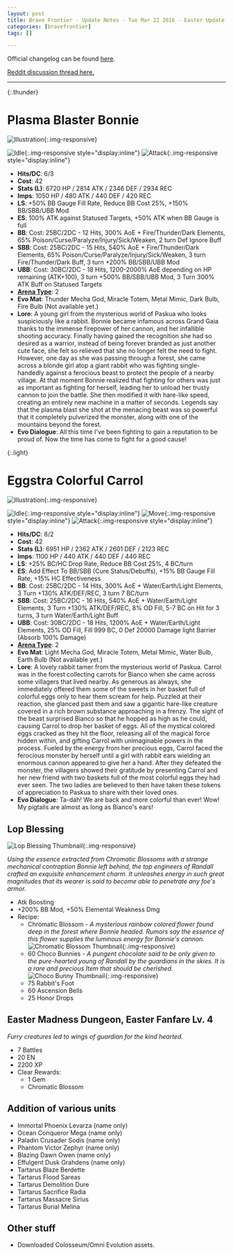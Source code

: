 ```yaml
---
layout: post
title: Brave Frontier - Update Notes - Tue Mar 22 2016 - Easter Update
categories: [bravefrontier]
tags: []

---
```


Official changelog can be found [here](http://forums.gumi.sg/forum/news-boards/server-status/281738-server-maintenance-march-22-22-00-pst).

[Reddit discussion thread here.](https://www.reddit.com/r/bravefrontier/comments/4blwdk/7_bonnie_and_carrol_info/)

---

{:.thunder}
# Plasma Blaster Bonnie

![Illustration](/assets/bf210316/unit_ills_full_840117.png){:.img-responsive}

![Idle](/assets/bf210316/bonnie_7_idle.gif){:.img-responsive style="display:inline"}
![Attack](/assets/bf210316/bonnie_7_atk.gif){:.img-responsive style="display:inline"}

* **Hits/DC**: 6/3
* **Cost**: 42
* **Stats (L)**: 6720 HP / 2814 ATK / 2346 DEF / 2934 REC 
* **Imps**: 1050 HP / 480 ATK / 440 DEF / 420 REC
* **LS**: +50% BB Gauge Fill Rate, Reduce BB Cost 25%, +150% BB/SBB/UBB Mod
* **ES**: 100% ATK against Statused Targets, +50% ATK when BB Gauge is full
* **BB**: Cost: 25BC/2DC - 12 Hits, 300% AoE + Fire/Thunder/Dark Elements, 65% Poison/Curse/Paralyze/Injury/Sick/Weaken, 2 turn Def Ignore Buff   
* **SBB**: Cost: 25BC/2DC - 15 Hits, 540% AoE + Fire/Thunder/Dark Elements, 65% Poison/Curse/Paralyze/Injury/Sick/Weaken, 3 turn Fire/Thunder/Dark Buff, 3 turn +200% BB/SBB/UBB Mod
* **UBB**: Cost: 30BC/2DC - 18 Hits, 1200-2000% AoE depending on HP remaining (ATK+100), 3 turn +500% BB/SBB/UBB Mod, 3 Turn 300% ATK Buff on Statused Targets   
* **[Arena Type](https://www.reddit.com/r/bravefrontier/comments/340vh5/arena_ai_for_global_units_v2/)**: 2
* **Evo Mat**: Thunder Mecha God, Miracle Totem, Metal Mimic, Dark Bulb, Fire Bulb (Not available yet.)
* **Lore**: A young girl from the mysterious world of Paskua who looks suspiciously like a rabbit. Bonnie became infamous across Grand Gaia thanks to the immense firepower of her cannon, and her infallible shooting accuracy. Finally having gained the recognition she had so desired as a warrior, instead of being forever branded as just another cute face, she felt so relieved that she no longer felt the need to fight. However, one day as she was passing through a forest, she came across a blonde girl atop a giant rabbit who was fighting single-handedly against a ferocious beast to protect the people of a nearby village. At that moment Bonnie realized that fighting for others was just as important as fighting for herself, leading her to unload her trusty cannon to join the battle. She then modified it with hare-like speed, creating an entirely new machine in a matter of seconds. Legends say that the plasma blast she shot at the menacing beast was so powerful that it completely pulverized the monster, along with one of the mountains beyond the forest.
* **Evo Dialogue**: All this time I've been fighting to gain a reputation to be proud of. Now the time has come to fight for a good cause!

{:.light}
# Eggstra Colorful Carrol

![Illustration](/assets/bf210316/unit_ills_full_850157.png){:.img-responsive}

![Idle](/assets/bf210316/carrol_7_idle.gif){:.img-responsive style="display:inline"}
![Move](/assets/bf210316/carrol_7_move.gif){:.img-responsive style="display:inline"}
![Attack](/assets/bf210316/carrol_7_atk.gif){:.img-responsive style="display:inline"}

* **Hits/DC**: 8/2
* **Cost**: 42
* **Stats (L)**: 6951 HP / 2362 ATK / 2601 DEF / 2123 REC 
* **Imps**: 1100 HP / 440 ATK / 440 DEF / 440 REC
* **LS**: +25% BC/HC Drop Rate, Reduce BB Cost 25%, 4 BC/turn
* **ES**: Add Effect To BB/SBB (Cure Status/Debuffs), +15% BB Gauge Fill Rate, +15% HC Effectiveness
* **BB**: Cost: 25BC/2DC - 14 Hits, 300% AoE + Water/Earth/Light Elements, 3 Turn +130% ATK/DEF/REC, 3 turn 7 BC/turn
* **SBB**: Cost: 25BC/2DC - 16 Hits, 540% AoE + Water/Earth/Light Elements, 3 Turn +130% ATK/DEF/REC, 8% OD Fill, 5-7 BC on Hit for 3 turns, 3 turn Water/Earth/Light Buff
* **UBB**: Cost: 30BC/2DC - 18 Hits, 1200% AoE + Water/Earth/Light Elements, 25% OD Fill, Fill 999 BC, 0 Def 20000 Damage light Barrier (Absorb 100% Damage)
* **[Arena Type](https://www.reddit.com/r/bravefrontier/comments/340vh5/arena_ai_for_global_units_v2/)**: 2
* **Evo Mat**: Light Mecha God, Miracle Totem, Metal Mimic, Water Bulb, Earth Bulb (Not available yet.)
* **Lore**: A lovely rabbit tamer from the mysterious world of Paskua. Carrol was in the forest collecting carrots for Bianco when she came across some villagers that lived nearby. As generous as always, she immediately offered them some of the sweets in her basket full of colorful eggs only to hear them scream for help. Puzzled at their reaction, she glanced past them and saw a gigantic hare-like creature covered in a rich brown substance approaching in a frenzy. The sight of the beast surprised Bianco so that he hopped as high as he could, causing Carrol to drop her basket of eggs. All of the mystical colored eggs cracked as they hit the floor, releasing all of the magical force hidden within, and gifting Carrol with unimaginable powers in the process. Fueled by the energy from her precious eggs, Carrol faced the ferocious monster by herself until a girl with rabbit ears wielding an enormous cannon appeared to give her a hand. After they defeated the monster, the villagers showed their gratitude by presenting Carrol and her new friend with two baskets full of the most colorful eggs they had ever seen. The two ladies are believed to then have taken these tokens of appreciation to Paskua to share with their loved ones.
* **Evo Dialogue**: Ta-dah! We are back and more colorful than ever! Wow! My pigtails are almost as long as Bianco's ears!


## Lop Blessing

![Lop Blessing Thumbnail](/assets/bf210316/sphere_thum_818937.png){:.img-responsive}

*Using the essence extracted from Chromatic Blossoms with a strange mechanical contraption Bonnie left behind, the top engineers of Randall crafted an exquisite enhancement charm. It unleashes energy in such great magnitudes that its wearer is said to become able to penetrate any foe's armor.*

* Atk Boosting
* +200% BB Mod, +50% Elemental Weakness Dmg
* Recipe:
  * Chromatic Blossom - *A mysterious rainbow colored flower found deep in the forest where Bonnie headed. Rumors say the essence of this flower supplies the luminous energy for Bonnie's cannon.* ![Chromatic Blossom Thumbnail](/assets/bf210316/item_thum_880218.png){:.img-responsive}
  * 60 Choco Bunnies - *A pungent chocolate said to be only given to the pure-hearted young of Randall by the guardians in the skies. It is a rare and precious Item that should be cherished.* ![Choco Bunny Thumbnail](/assets/bf210316/item_thum_880217.png){:.img-responsive}
  * 75 Rabbit's Foot
  * 60 Ascension Bells
  * 25 Honor Drops


## Easter Madness Dungeon, Easter Fanfare Lv. 4

*Furry creatures led to wings of guardian for the kind hearted.*

* 7 Battles
* 20 EN
* 2200 XP
* Clear Rewards:
  * 1 Gem
  * Chromatic Blossom

## Addition of various units

* Immortal Phoenix Levarza (name only)
* Ocean Conqueror Mega (name only)
* Paladin Crusader Sodis (name only)
* Phantom Victor Zephyr (name only)
* Blazing Dawn Owen (name only)
* Effulgent Dusk Grahdens (name only)
* Tartarus Blaze Berdette
* Tartarus Flood Sareas
* Tartarus Demolition Dure
* Tartarus Sacrifice Radia
* Tartarus Massacre Sirius
* Tartarus Burial Melina

## Other stuff

* Downloaded Colosseum/Omni Evolution assets.